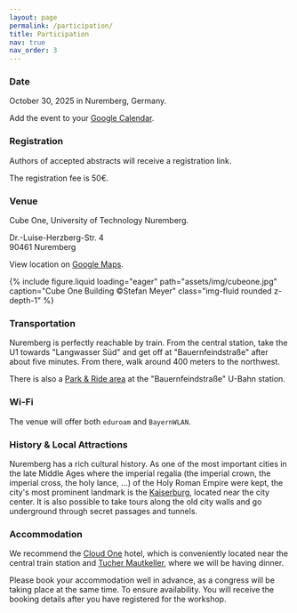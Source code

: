 ```yaml
---
layout: page
permalink: /participation/
title: Participation
nav: true
nav_order: 3
---
```




### Date
October 30, 2025 in Nuremberg, Germany.

Add the event to your [Google Calendar](https://calendar.google.com/calendar/event?action=TEMPLATE&tmeid=MGdwNDg1Zmk0ZzM5cTdqYmdqb3R2aXN1aHUgNzU4NTgwZmE0YTBhMzhiMTZmMjBmMWM5OGYzMTM1Yzc1ZTBkMTM0NWQ2ODczOGI4ZjJiZTFhODYxZDMwYzdhZUBn&tmsrc=758580fa4a0a38b16f20f1c98f3135c75e0d1345d68738b8f2be1a861d30c7ae%40group.calendar.google.com).

### Registration
Authors of accepted abstracts will receive a registration link.

The registration fee is 50€.

### Venue
Cube One, University of Technology Nuremberg.

Dr.-Luise-Herzberg-Str. 4<br>
90461 Nuremberg

View location on [Google Maps](https://maps.app.goo.gl/2ZGJN1bHrmLERDas7).

<div class="w-50">
{% include figure.liquid loading="eager" path="assets/img/cubeone.jpg" caption="Cube One Building ©Stefan Meyer" class="img-fluid rounded z-depth-1" %}
</div>

### Transportation
Nuremberg is perfectly reachable by train.
From the central station, take the U1 towards "Langwasser Süd" and get off at "Bauernfeindstraße" after about five minutes. From there, walk around 400 meters to the northwest.

There is also a [Park & Ride area](https://maps.app.goo.gl/nBnvVtRxNEx3Nqw66) at the "Bauernfeindstraße" U-Bahn station.

### Wi-Fi

The venue will offer both `eduroam` and `BayernWLAN`.

### History & Local Attractions
Nuremberg has a rich cultural history. As one of the most important cities in the late Middle Ages where the imperial regalia (the imperial crown, the imperial cross, the holy lance, ...) of the Holy Roman Empire were kept, the city's most prominent landmark is the [Kaiserburg](https://maps.app.goo.gl/YeA2ZbKxPtgBHYDr6), located near the city center. It is also possible to take tours along the old city walls and go underground through secret passages and tunnels.

### Accommodation
We recommend the [Cloud One](https://www.the-cloud-one.com/de/hotels/nuernberg/hotel-nuernberg/) hotel, which is conveniently located near the central train station and [Tucher Mautkeller](https://tucher-mautkeller.de/), where we will be having dinner.

Please book your accommodation well in advance, as a congress will be taking place at the same time. To ensure availability. You will receive the booking details after you have registered for the workshop.
